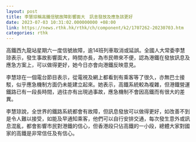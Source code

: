 ```yaml
---
layout: post
title: 李慧琼稱高鐵信號故障影響面大　訊息發放及應急該更好
date: 2023-07-03 10:31:02.000000000 +08:00
link: https://news.rthk.hk/rthk/ch/component/k2/1707262-20230703.htm
categories: rthk
---
```


高鐵西九龍站星期六一度信號故障，逾14班列車取消或延誤。全國人大常委李慧琼表示，發生事故影響面大，時間亦長，為市民帶來不便，認為港鐵在發放訊息及應急方案上，可以做得更好，她今日亦會向港鐵反映意見。

李慧琼在一個電台節目表示，從電視及網上都看到有乘客等了很久，亦無巴士接駁，似乎應急機制方面仍未能建立起來。她表示，高鐵系統較為複雜，但港鐵營運鐵路已有一段長時間，過往亦有出現過事故，應急機制不會因高鐵而有很大的差異。

李慧琼說，全世界的鐵路系統都會有故障，但訊息發放可以做得更好，如改善不到是令人難以接受，如能及早通知乘客，他們可以自行安排交通，每次發生意外或訊息混亂，都會影響市民對港鐵的信心，但香港段只佔高鐵的一小段，總體大家對國家的高鐵是非常信任及有信心。
